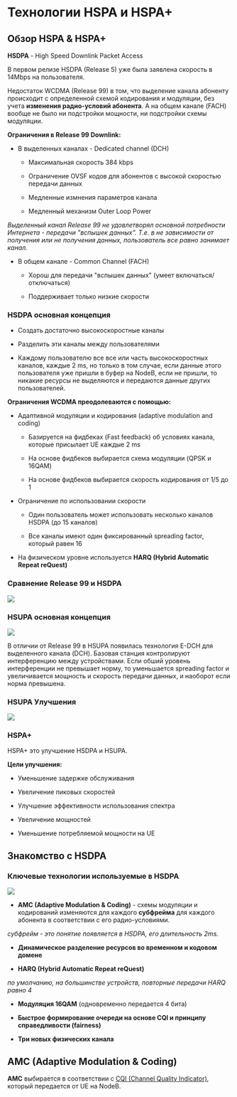 # Технологии HSPA и HSPA+

## Обзор HSPA & HSPA+

**HSDPA** - High Speed Downlink Packet Access

В первом релизе HSDPA (Release 5) уже была заявлена скорость в 14Mbps на пользователя. 

Недостаток WCDMA (Release 99) в том, что выделение канала абоненту происходит с определенной схемой кодирования и модуляции, без учета **изменения радио-условий абонента**. А на общем канале (FACH) вообще не было ни подстройки мощности, ни подстройки схемы модуляции.

**Ограничения в Release 99 Downlink:**

- В выделенных каналах - Dedicated channel (DCH)

	- Максимальная скорость 384 kbps

	- Ограничение OVSF кодов для абонентов с высокой скоростью передачи данных

	- Медленные измнения параметров канала

	- Медленный механизм Outer Loop Power

*Выделенный канал Release 99 не удовлетворял основной потребности Интернета - передачи "вспышек данных". Т.е. в не зависимости от получения или не получения данных, пользователь все равно занимает канал.*

- В общем канале - Common Channel (FACH)

	- Хорош для передачи "вспышек данных" (умеет включаться/отключаться)

	- Поддерживает только низкие скорости

### HSDPA основная концепция

- Создать достаточно высокоскоростные каналы

- Разделить эти каналы между пользователями 

- Каждому пользователю все все или часть высокоскоростных каналов, каждые 2 ms, но только в том случае, если данные этого пользователя уже пришли в буфер на NodeB, если не пришли, то никакие ресурсы не выделяются и передаются данные других пользователей. 

**Ограничения WCDMA преодолеваются с помощью:**

- Адаптивной модуляции и кодирования (adaptive modulation and coding)

  - Базируется на фидбеках (Fast feedback) об условиях канала, которые присылает UE каждые 2 ms

  - На основе фидбеков выбирается схема модуляции (QPSK и 16QAM)

  - На основе фидбеков выбирается скорость кодирования от 1/5 до 1

- Ограничение по использовании скорости

  - Один пользователь может использовать несколько каналов HSDPA (до 15 каналов)

  - Все каналы имеют один фиксированный spreading factor, который равен 16

- На физическом уровне используется **HARQ (Hybrid Automatic Repeat reQuest)**

### Сравнение Release 99 и HSDPA

![](img/3_-_HSPA_Technologies/R99_and_HSDPA_comparison.png)

### HSUPA основная концепция

![](img/3_-_HSPA_Technologies/HSUPA_basics.png)

В отличии от Release 99 в HSUPA появилась технология E-DCH для выделенного канала (DCH). Базовая станция контролируют интерференцию между устройствами. Если обший уровень интерференции не превышает норму, то уменьшается spreading factor и увеличивается мощность и скорость передачи данных, и наоборот если норма превышена. 

### HSUPA Улучшения

![](img/3_-_HSPA_Technologies/HSUPA_Improved_characters.png)

### HSPA+

HSPA+ это улучшение HSDPA и HSUPA.

**Цели улучшения:**

- Уменьшение задержке обслуживания

- Увеличение пиковых скоростей

- Улучшение эффективности использования спектра

- Увеличение мощностей

- Уменьшение потребляемой мощности на UE

## Знакомство с HSDPA

### Ключевые технологии используемые в HSDPA

![](img/3_-_HSPA_Technologies/HSDPA_Key_Techniques.png)

- **AMC (Adaptive Modulation & Coding)** - схемы модуляции и кодирований изменяются для каждого **субфрейма** для каждого абонента в соответствии с его радио-условиями.

*субфрейм - это понятие появляется в HSDPA, его длительность 2ms.* 

- **Динамическое разделение ресурсов во временном и кодовом домене**

- **HARQ (Hybrid Automatic Repeat reQuest)**

*по умолчанию, на большинстве устройств, повторные передачи HARQ равно 4*

- **Модуляция 16QAM** (одновременно передается 4 бита)

- **Быстрое формирование очереди на основе CQI и принципу справедливости (fairness)**

- **Три новых физических канала**

## AMC (Adaptive Modulation & Coding)

**AMC** выбирается в соответствии с [CQI (Channel Quality Indicator)](https://ytd2525.wordpress.com/2014/02/02/cqi-channel-quality-indicator/), который передается от UE на NodeB.

